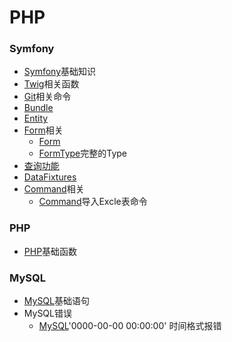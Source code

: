 # PHP
### Symfony
- [Symfony](Symfony/Symfony.md)基础知识
- [Twig](Symfony/Twig.md)相关函数
- [Git](Symfony/Git.md)相关命令
- [Bundle](Symfony/Bundle.md)
- [Entity](Symfony/Entity.md)
- [Form](Symfony/Form.md)相关
	- [Form](Symfony/Form.md)
	- [FormType](Symfony/FormType.md)完整的Type
- [查询功能](Symfony/Check.md)
- [DataFixtures](Symfony/Fixtures.md)
- [Command]()相关
	- [Command](Symfony/CommandExcle.md)导入Excle表命令
### PHP
- [PHP](PHP/PHP.md)基础函数
### MySQL
- [MySQL](MySQL/MySQL.md)基础语句
- MySQL错误
	- [MySQL](MySQL/zerotime.md)'0000-00-00 00:00:00' 时间格式报错
